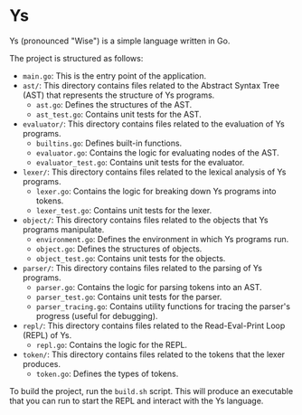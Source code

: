 # Ys

Ys (pronounced "Wise") is a simple language written in Go. 

The project is structured as follows:

- `main.go`: This is the entry point of the application.
- `ast/`: This directory contains files related to the Abstract Syntax Tree (AST) that represents the structure of Ys programs.
  - `ast.go`: Defines the structures of the AST.
  - `ast_test.go`: Contains unit tests for the AST.
- `evaluator/`: This directory contains files related to the evaluation of Ys programs.
  - `builtins.go`: Defines built-in functions.
  - `evaluator.go`: Contains the logic for evaluating nodes of the AST.
  - `evaluator_test.go`: Contains unit tests for the evaluator.
- `lexer/`: This directory contains files related to the lexical analysis of Ys programs.
  - `lexer.go`: Contains the logic for breaking down Ys programs into tokens.
  - `lexer_test.go`: Contains unit tests for the lexer.
- `object/`: This directory contains files related to the objects that Ys programs manipulate.
  - `environment.go`: Defines the environment in which Ys programs run.
  - `object.go`: Defines the structures of objects.
  - `object_test.go`: Contains unit tests for the objects.
- `parser/`: This directory contains files related to the parsing of Ys programs.
  - `parser.go`: Contains the logic for parsing tokens into an AST.
  - `parser_test.go`: Contains unit tests for the parser.
  - `parser_tracing.go`: Contains utility functions for tracing the parser's progress (useful for debugging).
- `repl/`: This directory contains files related to the Read-Eval-Print Loop (REPL) of Ys.
  - `repl.go`: Contains the logic for the REPL.
- `token/`: This directory contains files related to the tokens that the lexer produces.
  - `token.go`: Defines the types of tokens.

To build the project, run the `build.sh` script. This will produce an executable that you can run to start the REPL and interact with the Ys language.